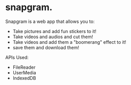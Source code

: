 # snapgram.

Snapgram is a web app that allows you to:
* Take pictures and add fun stickers to it!
* Take videos and audios and cut them!
* Take videos and add them a "boomerang" effect to it!
* save them and download them!

APIs Used:
* FileReader
* UserMedia
* IndexedDB

